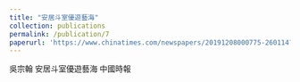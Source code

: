```yaml
---
title: "安居斗室優遊藝海"
collection: publications
permalink: /publication/7
paperurl: 'https://www.chinatimes.com/newspapers/20191208000775-260114?chdtv'
---
```


吳宗翰	安居斗室優遊藝海
中國時報

